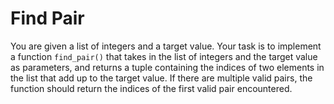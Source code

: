 # Find Pair

You are given a list of integers and a target value. Your task is to implement a function `find_pair()` that takes in the list of integers and the target value as parameters, and returns a tuple containing the indices of two elements in the list that add up to the target value. If there are multiple valid pairs, the function should return the indices of the first valid pair encountered.
